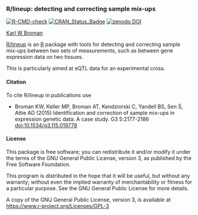 ### R/lineup: detecting and correcting sample mix-ups

[![R-CMD-check](https://github.com/kbroman/lineup/actions/workflows/R-CMD-check.yaml/badge.svg)](https://github.com/kbroman/lineup/actions/workflows/R-CMD-check.yaml)
[![CRAN_Status_Badge](https://www.r-pkg.org/badges/version/lineup)](https://cran.r-project.org/package=lineup)
[![zenodo DOI](https://zenodo.org/badge/DOI/10.5281/zenodo.4277411.svg)](https://doi.org/10.5281/zenodo.4277411)

[Karl W Broman](https://kbroman.org)

[R/lineup](https://github.com/kbroman/lineup) is an
[R](https://www.r-project.org) package with tools for detecting and
correcting sample mix-ups between two sets of measurements, such as
between gene expression data on two tissues.

This is particularly aimed at eQTL data for an experimental cross.

#### Citation

To cite R/lineup in publications use

- Broman KW, Keller MP, Broman AT, Kendziorski C, Yandell BS, Sen Ś,
  Attie AD (2015) Identification and correction of
  sample mix-ups in expression genetic data: A case study.
  G3 5:2177-2186
  [doi:10.1534/g3.115.019778](https://doi.org/10.1534/g3.115.019778)

#### License

This package is free software; you can redistribute it and/or modify it
under the terms of the GNU General Public License, version 3, as
published by the Free Software Foundation.

This program is distributed in the hope that it will be useful, but
without any warranty; without even the implied warranty of
merchantability or fitness for a particular purpose.  See the GNU
General Public License for more details.

A copy of the GNU General Public License, version 3, is available at
<https://www.r-project.org/Licenses/GPL-3>
